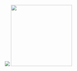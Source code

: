 <p align="center">
  <a href="https://discord.gg/forcy"><img src="https://img.icons8.com/nolan/2x/discord-logo.png"></a>
  <a href="https://github.com/Vparonline"><img src="https://coursereport-s3-production.global.ssl.fastly.net/uploads/school/logo/460/original/asia-developer-academy.png" width="200" height="200"></a>
  <a href="731636076074106933"><img src="    "></a>
</p>

